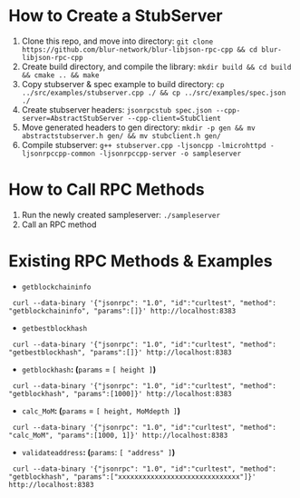 # How to Create a StubServer

1. Clone this repo, and move into directory: `git clone https://github.com/blur-network/blur-libjson-rpc-cpp && cd blur-libjson-rpc-cpp`
2. Create build directory, and compile the library: `mkdir build && cd build && cmake .. && make`
3. Copy stubserver & spec example to build directory: `cp ../src/examples/stubserver.cpp ./ && cp ../src/examples/spec.json ./`
4. Create stubserver headers: `jsonrpcstub spec.json --cpp-server=AbstractStubServer --cpp-client=StubClient`
5. Move generated headers to gen directory: `mkdir -p gen && mv abstractstubserver.h gen/ && mv stubclient.h gen/`
6. Compile stubserver: `g++ stubserver.cpp -ljsoncpp -lmicrohttpd -ljsonrpccpp-common -ljsonrpccpp-server -o sampleserver`

# How to Call RPC Methods

1. Run the newly created sampleserver: `./sampleserver`
2. Call an RPC method


# Existing RPC Methods & Examples

- `getblockchaininfo`

```
 curl --data-binary '{"jsonrpc": "1.0", "id":"curltest", "method": "getblockchaininfo", "params":[]}' http://localhost:8383
```

- `getbestblockhash`

```
 curl --data-binary '{"jsonrpc": "1.0", "id":"curltest", "method": "getbestblockhash", "params":[]}' http://localhost:8383
```

- `getblockhash`**: (**`params` = `[ height ]`**)**

```
 curl --data-binary '{"jsonrpc": "1.0", "id":"curltest", "method": "getblockhash", "params":[1000]}' http://localhost:8383
```

- `calc_MoM`**: (**`params` = `[ height, MoMdepth ]`**)**

```
 curl --data-binary '{"jsonrpc": "1.0", "id":"curltest", "method": "calc_MoM", "params":[1000, 1]}' http://localhost:8383
```

- `validateaddress`**: (**`params`: `[ "address" ]`**)**

```
 curl --data-binary '{"jsonrpc": "1.0", "id":"curltest", "method": "getblockhash", "params":["xxxxxxxxxxxxxxxxxxxxxxxxxxxxxx"]}' http://localhost:8383
```
